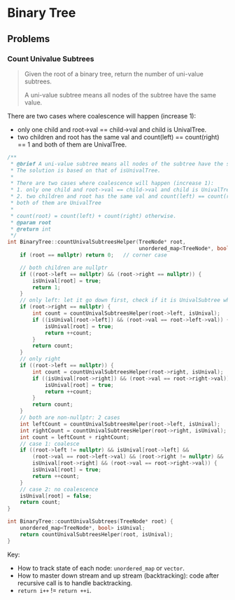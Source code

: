 # Binary Tree

## Problems

### Count Univalue Subtrees

> Given the root of a binary tree, return the number of uni-value subtrees.
>
> A uni-value subtree means all nodes of the subtree have the same value.

There are two cases where coalescence will happen (increase 1):

- only one child and root->val == child->val and child is UnivalTree.
- two children and root has the same val and count(left) == count(right) == 1 and both of them are UnivalTree.

```c++
/**
 * @brief A uni-value subtree means all nodes of the subtree have the same value.
 * The solution is based on that of isUnivalTree.
 *
 * There are two cases where coalescence will happen (increase 1):
 * 1. only one child and root->val == child->val and child is UnivalTree
 * 2. two children and root has the same val and count(left) == count(right) == 1 and
 * both of them are UnivalTree
 *
 * count(root) = count(left) + count(right) otherwise.
 * @param root
 * @return int
 */
int BinaryTree::countUnivalSubtreesHelper(TreeNode* root,
                                          unordered_map<TreeNode*, bool>& isUnival) {
    if (root == nullptr) return 0;   // corner case

    // both children are nullptr
    if ((root->left == nullptr) && (root->right == nullptr)) {
        isUnival[root] = true;
        return 1;
    }
    // only left: let it go down first, check if it is UnivalSubtree when backtracking
    if (root->right == nullptr) {
        int count = countUnivalSubtreesHelper(root->left, isUnival);   // go down first
        if ((isUnival[root->left]) && (root->val == root->left->val)) {
            isUnival[root] = true;
            return ++count;
        }
        return count;
    }
    // only right
    if ((root->left == nullptr)) {
        int count = countUnivalSubtreesHelper(root->right, isUnival);
        if ((isUnival[root->right]) && (root->val == root->right->val)) {
            isUnival[root] = true;
            return ++count;
        }
        return count;
    }
    // both are non-nullptr: 2 cases
    int leftCount = countUnivalSubtreesHelper(root->left, isUnival);
    int rightCount = countUnivalSubtreesHelper(root->right, isUnival);
    int count = leftCount + rightCount;
    // case 1: coalesce
    if ((root->left != nullptr) && isUnival[root->left] &&
        (root->val == root->left->val) && (root->right != nullptr) &&
        isUnival[root->right] && (root->val == root->right->val)) {
        isUnival[root] = true;
        return ++count;
    }
    // case 2: no coalescence
    isUnival[root] = false;
    return count;
}

int BinaryTree::countUnivalSubtrees(TreeNode* root) {
    unordered_map<TreeNode*, bool> isUnival;
    return countUnivalSubtreesHelper(root, isUnival);
}
```

Key:

- How to track state of each node: `unordered_map` or `vector`.
- How to master down stream and up stream (backtracking): code after recursive call is to handle backtracking.
- `return i++` != `return ++i`.